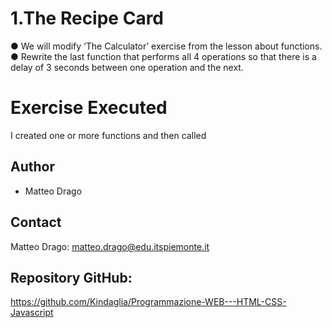 # 1.The Recipe Card
● We will modify ‘The Calculator’ exercise from the lesson about functions.
● Rewrite the last function that performs all 4 operations so that there is a
delay of 3 seconds between one operation and the next.





# Exercise Executed
I created one or more functions and then called



## Author
* Matteo Drago

## Contact
Matteo Drago: matteo.drago@edu.itspiemonte.it 

## Repository GitHub:
https://github.com/Kindaglia/Programmazione-WEB---HTML-CSS-Javascript